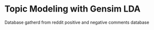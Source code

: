 # Topic Modeling with Gensim LDA
Database gatherd from reddit positive and negative comments database

